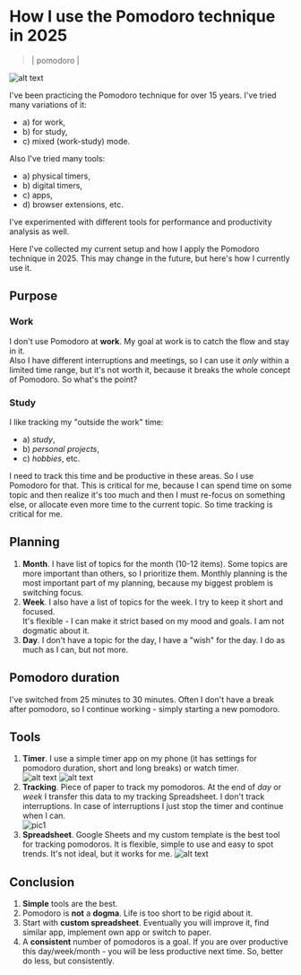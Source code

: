 # How I use the Pomodoro technique in 2025
> | pomodoro |

![alt text](2025-05-12-pomodoro/pic0.png)

I've been practicing the Pomodoro technique for over 15 years. I've tried many variations of it: 

- a) for work,
- b) for study, 
- c) mixed (work-study) mode.

Also I've tried many tools: 

- a) physical timers, 
- b) digital timers, 
- c) apps, 
- d) browser extensions, etc.

I've experimented with different tools for performance and productivity analysis as well.

Here I've collected my current setup and how I apply the Pomodoro technique in 2025. This may change in the future, but here's how I currently use it.

## Purpose

### Work

I don't use Pomodoro at **work**. My goal at work is to catch the flow and stay in it.  
Also I have different interruptions and meetings, so I can use it *only* within a limited time range, but it's not worth it, because it breaks the whole concept of Pomodoro. So what's the point?

### Study

I like tracking my "outside the work" time: 

- a) *study*, 
- b) *personal projects*, 
- c) *hobbies*, etc. 

I need to track this time and be productive in these areas. So I use Pomodoro for that.
This is critical for me, because I can spend time on some topic and then realize it's too much and then I must re-focus on something else, or allocate even more time to the current topic. So time tracking is critical for me.

## Planning

1. **Month**. I have list of topics for the month (10-12 items). Some topics are more important than others, so I prioritize them. Monthly planning is the most important part of my planning, because my biggest problem is switching focus.
2. **Week**. I also have a list of topics for the week. I try to keep it short and focused.   
It's flexible - I can make it strict based on my mood and goals. I am not dogmatic about it.
3. **Day**. I don't have a topic for the day, I have a "wish" for the day. I do as much as I can, but not more.

## Pomodoro duration

I've switched from 25 minutes to 30 minutes. Often I don't have a break after pomodoro, so I continue working - simply starting a new pomodoro.

## Tools

1. **Timer**. I use a simple timer app on my phone (it has settings for pomodoro duration, short and long breaks) or watch timer.  
![alt text](2025-05-12-pomodoro/pic1_1.png) ![alt text](2025-05-12-pomodoro/pic1_2.png)
2. **Tracking**. Piece of paper to track my pomodoros. At the end of *day* or *week* I transfer this data to my tracking Spreadsheet. I don't track interruptions. In case of interruptions I just stop the timer and continue when I can.  
![pic1](2025-05-12-pomodoro/pic2.jpg)
3. **Spreadsheet**. Google Sheets and my custom template is the best tool for tracking pomodoros. It is flexible, simple to use and easy to spot trends. It's not ideal, but it works for me.
![alt text](2025-05-12-pomodoro/pic3_gsheet.png)

## Conclusion

1. **Simple** tools are the best.
2. Pomodoro is **not** a **dogma**. Life is too short to be rigid about it.
3. Start with **custom spreadsheet**. Eventually you will improve it, find similar app, implement own app or switch to paper.
4. A **consistent** number of pomodoros is a goal. If you are over productive this day/week/month - you will be less productive next time. So, better do less, but consistently.